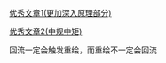 [优秀文章1(更加深入原理部分)](https://github.com/chenjigeng/blog/issues/4)

[优秀文章2(中规中矩)](https://github.com/Advanced-Frontend/Daily-Interview-Question/issues/24)

回流一定会触发重绘，而重绘不一定会回流